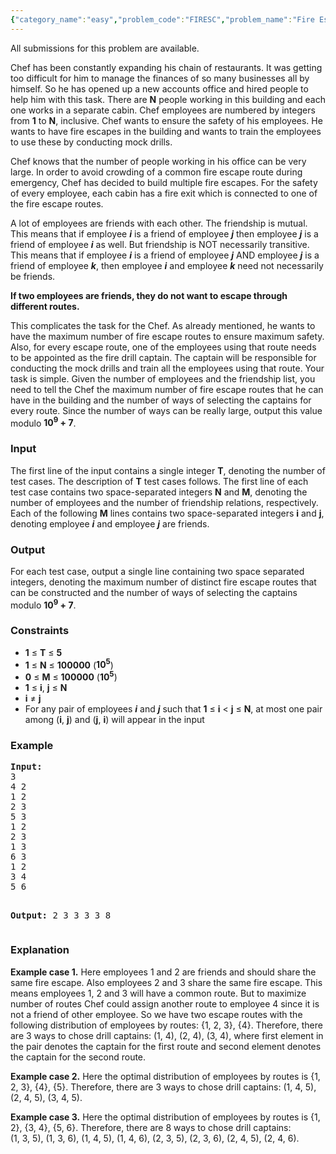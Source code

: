 ```yaml
---
{"category_name":"easy","problem_code":"FIRESC","problem_name":"Fire Escape Routes","languages_supported":{"0":"ADA","1":"ASM","2":"BASH","3":"BF","4":"C","5":"C99 strict","6":"CAML","7":"CLOJ","8":"CLPS","9":"CPP 4.3.2","10":"CPP 4.9.2","11":"CPP14","12":"CS2","13":"D","14":"ERL","15":"FORT","16":"FS","17":"GO","18":"HASK","19":"ICK","20":"ICON","21":"JAVA","22":"JS","23":"LISP clisp","24":"LISP sbcl","25":"LUA","26":"NEM","27":"NICE","28":"NODEJS","29":"PAS fpc","30":"PAS gpc","31":"PERL","32":"PERL6","33":"PHP","34":"PIKE","35":"PRLG","36":"PYTH","37":"PYTH 3.4","38":"RUBY","39":"SCALA","40":"SCM guile","41":"SCM qobi","42":"ST","43":"TCL","44":"TEXT","45":"WSPC"},"max_timelimit":3,"source_sizelimit":50000,"problem_author":"vamsi_kavala","problem_tester":"anton_lunyov","date_added":"3-02-2013","tags":{"0":"dfs","1":"march13","2":"simple","3":"union","4":"vamsi_kavala"},"editorial_url":"http://discuss.codechef.com/problems/FIRESC","time":{"view_start_date":1363000099,"submit_start_date":1363000099,"visible_start_date":1363000099,"end_date":1735669800},"layout":"problem"}
---
```

<span class="solution-visible-txt">All submissions for this problem are available.</span><p>Chef has been constantly expanding his chain of restaurants. It was getting too difficult for him to manage the finances of so many businesses all by himself. So he has opened up a new accounts office and hired people to help him with this task. There are <b>N</b> people working in this building and each one works in a separate cabin. Chef employees are numbered by integers from <b>1</b> to <b>N</b>, inclusive. Chef wants to ensure the safety of his employees. He wants to have fire escapes in the building and wants to train the employees to use these by conducting mock drills.</p>
<p>Chef knows that the number of people working in his office can be very large. In order to avoid crowding of a common fire escape route during emergency, Chef has decided to build multiple fire escapes. For the safety of every employee, each cabin has a fire exit which is connected to one of the fire escape routes.</p>
<p>A lot of employees are friends with each other. The friendship is mutual. This means that if employee <b><i>i</i></b> is a friend of employee <b><i>j</i></b> then employee <b><i>j</i></b> is a friend of employee <b><i>i</i></b> as well. But friendship is NOT necessarily transitive. This means that if employee <b><i>i</i></b> is a friend of employee <b><i>j</i></b> AND employee <b><i>j</i></b> is a friend of employee <b><i>k</i></b>, then employee <b><i>i</i></b> and employee <b><i>k</i></b> need not necessarily be friends.</p>
<p><b>If two employees are friends, they do not want to escape through different routes.</b></p>
<p>This complicates the task for the Chef. As already mentioned, he wants to have the maximum number of fire escape routes to ensure maximum safety. Also, for every escape route, one of the employees using that route needs to be appointed as the fire drill captain. The captain will be responsible for conducting the mock drills and train all the employees using that route. Your task is simple. Given the number of employees and the friendship list, you need to tell the Chef the maximum number of fire escape routes that he can have in the building and the number of ways of selecting the captains for every route. Since the number of ways can be really large, output this value modulo <b>10<sup>9</sup> + 7</b>.</p>
<h3>Input</h3>
<p>The first line of the input contains a single integer <b>T</b>, denoting the number of test cases. The description of <b>T</b> test cases follows. The first line of each test case contains two space-separated integers <b>N</b> and <b>M</b>, denoting the number of employees and the number of friendship relations, respectively. Each of the following <b>M</b> lines contains two space-separated integers <b>i</b> and <b>j</b>, denoting employee <b><i>i</i></b> and employee <b><i>j</i></b> are friends.</p>
<h3>Output</h3>
<p>For each test case, output a single line containing two space separated integers, denoting the maximum number of distinct fire escape routes that can be constructed and the number of ways of selecting the captains modulo <b>10<sup>9</sup> + 7</b>.</p>
<h3>Constraints</h3>
<ul>
<li><b>1</b> ≤ <b>T</b> ≤ <b>5</b></li>
<li><b>1</b> ≤ <b>N</b> ≤ <b>100000</b> (<b>10<sup>5</sup></b>)</li>
<li><b>0</b> ≤ <b>M</b> ≤ <b>100000</b> (<b>10<sup>5</sup></b>)</li>
<li><b>1</b> ≤ <b>i</b>, <b>j</b> ≤ <b>N</b></li>
<li><b>i</b> ≠ <b>j</b></li>
<li>For any pair of employees <b><i>i</i></b> and <b><i>j</i></b> such that <b>1</b> ≤ <b>i</b> &lt; <b>j</b> ≤ <b>N</b>, at most one pair among (<b>i</b>, <b>j</b>) and (<b>j</b>, <b>i</b>) will appear in the input</li>
</ul>
<h3>Example</h3>
<pre>
<b>Input:</b>
3
4 2
1 2
2 3
5 3
1 2
2 3
1 3
6 3
1 2
3 4
5 6

<b>Output:</b>
2 3
3 3
3 8
</pre><h3>Explanation</h3>
<p><b>Example case 1.</b> Here employees 1 and 2 are friends and should share the same fire escape. Also employees 2 and 3 share the same fire escape. This means employees 1, 2 and 3 will have a common route. But to maximize number of routes Chef could assign another route to employee 4 since it is not a friend of other employee. So we have two escape routes with the following distribution of employees by routes: {1, 2, 3}, {4}. Therefore, there are 3 ways to chose drill captains: (1, 4), (2, 4), (3, 4), where first element in the pair denotes the captain for the first route and second element denotes the captain for the second route.</p>
<p><b>Example case 2.</b> Here the optimal distribution of employees by routes is {1, 2, 3}, {4}, {5}. Therefore, there are 3 ways to chose drill captains: (1, 4, 5), (2, 4, 5), (3, 4, 5).</p>
<p><b>Example case 3.</b> Here the optimal distribution of employees by routes is {1, 2}, {3, 4}, {5, 6}. Therefore, there are 8 ways to chose drill captains:<br/> (1, 3, 5), (1, 3, 6), (1, 4, 5), (1, 4, 6), (2, 3, 5), (2, 3, 6), (2, 4, 5), (2, 4, 6).</br/></p>
